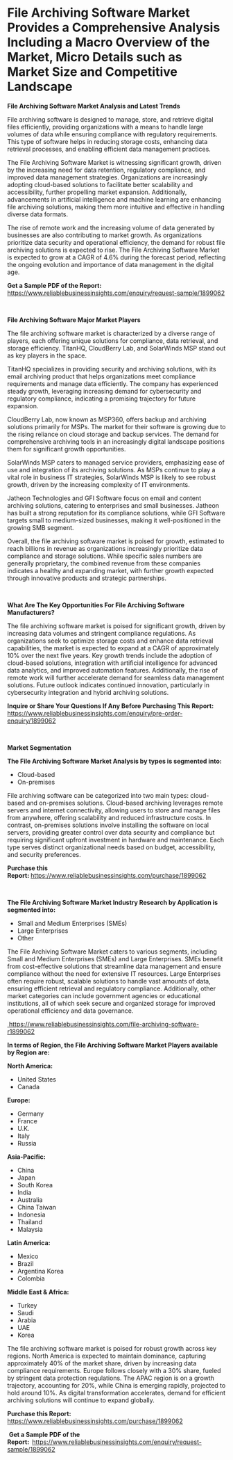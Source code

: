 <p><h1>File Archiving Software Market Provides a Comprehensive Analysis Including a Macro Overview of the Market, Micro Details such as Market Size and Competitive Landscape</h1></p><p><strong>File Archiving Software Market Analysis and Latest Trends</strong></p>
<p><p>File archiving software is designed to manage, store, and retrieve digital files efficiently, providing organizations with a means to handle large volumes of data while ensuring compliance with regulatory requirements. This type of software helps in reducing storage costs, enhancing data retrieval processes, and enabling efficient data management practices. </p><p>The File Archiving Software Market is witnessing significant growth, driven by the increasing need for data retention, regulatory compliance, and improved data management strategies. Organizations are increasingly adopting cloud-based solutions to facilitate better scalability and accessibility, further propelling market expansion. Additionally, advancements in artificial intelligence and machine learning are enhancing file archiving solutions, making them more intuitive and effective in handling diverse data formats.</p><p>The rise of remote work and the increasing volume of data generated by businesses are also contributing to market growth. As organizations prioritize data security and operational efficiency, the demand for robust file archiving solutions is expected to rise. The File Archiving Software Market is expected to grow at a CAGR of 4.6% during the forecast period, reflecting the ongoing evolution and importance of data management in the digital age.</p></p>
<p><strong>Get a Sample PDF of the Report:&nbsp;</strong> <a href="https://www.reliablebusinessinsights.com/enquiry/request-sample/1899062?utm_campaign=2782&utm_medium=2&utm_source=Github&utm_content=ia&utm_term=19042025&utm_id=file-archiving-software">https://www.reliablebusinessinsights.com/enquiry/request-sample/1899062</a></p>
<p>&nbsp;</p>
<p><strong>File Archiving Software Major Market Players</strong></p>
<p><p>The file archiving software market is characterized by a diverse range of players, each offering unique solutions for compliance, data retrieval, and storage efficiency. TitanHQ, CloudBerry Lab, and SolarWinds MSP stand out as key players in the space. </p><p>TitanHQ specializes in providing security and archiving solutions, with its email archiving product that helps organizations meet compliance requirements and manage data efficiently. The company has experienced steady growth, leveraging increasing demand for cybersecurity and regulatory compliance, indicating a promising trajectory for future expansion.</p><p>CloudBerry Lab, now known as MSP360, offers backup and archiving solutions primarily for MSPs. The market for their software is growing due to the rising reliance on cloud storage and backup services. The demand for comprehensive archiving tools in an increasingly digital landscape positions them for significant growth opportunities.</p><p>SolarWinds MSP caters to managed service providers, emphasizing ease of use and integration of its archiving solutions. As MSPs continue to play a vital role in business IT strategies, SolarWinds MSP is likely to see robust growth, driven by the increasing complexity of IT environments.</p><p>Jatheon Technologies and GFI Software focus on email and content archiving solutions, catering to enterprises and small businesses. Jatheon has built a strong reputation for its compliance solutions, while GFI Software targets small to medium-sized businesses, making it well-positioned in the growing SMB segment.</p><p>Overall, the file archiving software market is poised for growth, estimated to reach billions in revenue as organizations increasingly prioritize data compliance and storage solutions. While specific sales numbers are generally proprietary, the combined revenue from these companies indicates a healthy and expanding market, with further growth expected through innovative products and strategic partnerships.</p></p>
<p>&nbsp;</p>
<p><strong>What Are The Key Opportunities For File Archiving Software Manufacturers?</strong></p>
<p><p>The file archiving software market is poised for significant growth, driven by increasing data volumes and stringent compliance regulations. As organizations seek to optimize storage costs and enhance data retrieval capabilities, the market is expected to expand at a CAGR of approximately 10% over the next five years. Key growth trends include the adoption of cloud-based solutions, integration with artificial intelligence for advanced data analytics, and improved automation features. Additionally, the rise of remote work will further accelerate demand for seamless data management solutions. Future outlook indicates continued innovation, particularly in cybersecurity integration and hybrid archiving solutions.</p></p>
<p><strong>Inquire or Share Your Questions If Any Before Purchasing This Report:</strong> <a href="https://www.reliablebusinessinsights.com/enquiry/pre-order-enquiry/1899062?utm_campaign=2782&utm_medium=2&utm_source=Github&utm_content=ia&utm_term=19042025&utm_id=file-archiving-software">https://www.reliablebusinessinsights.com/enquiry/pre-order-enquiry/1899062</a></p>
<p>&nbsp;</p>
<p><strong>Market Segmentation</strong></p>
<p><strong>The File Archiving Software Market Analysis by types is segmented into:</strong></p>
<p><ul><li>Cloud-based</li><li>On-premises</li></ul></p>
<p><p>File archiving software can be categorized into two main types: cloud-based and on-premises solutions. Cloud-based archiving leverages remote servers and internet connectivity, allowing users to store and manage files from anywhere, offering scalability and reduced infrastructure costs. In contrast, on-premises solutions involve installing the software on local servers, providing greater control over data security and compliance but requiring significant upfront investment in hardware and maintenance. Each type serves distinct organizational needs based on budget, accessibility, and security preferences.</p></p>
<p><strong>Purchase this Report:&nbsp;</strong><a href="https://www.reliablebusinessinsights.com/purchase/1899062?utm_campaign=2782&utm_medium=2&utm_source=Github&utm_content=ia&utm_term=19042025&utm_id=file-archiving-software">https://www.reliablebusinessinsights.com/purchase/1899062</a></p>
<p>&nbsp;</p>
<p><strong>The File Archiving Software Market Industry Research by Application is segmented into:</strong></p>
<p><ul><li>Small and Medium Enterprises (SMEs)</li><li>Large Enterprises</li><li>Other</li></ul></p>
<p><p>The File Archiving Software Market caters to various segments, including Small and Medium Enterprises (SMEs) and Large Enterprises. SMEs benefit from cost-effective solutions that streamline data management and ensure compliance without the need for extensive IT resources. Large Enterprises often require robust, scalable solutions to handle vast amounts of data, ensuring efficient retrieval and regulatory compliance. Additionally, other market categories can include government agencies or educational institutions, all of which seek secure and organized storage for improved operational efficiency and data governance.</p></p>
<p><a href="https://www.reliablebusinessinsights.com/file-archiving-software-r1899062?utm_campaign=2782&utm_medium=2&utm_source=Github&utm_content=ia&utm_term=19042025&utm_id=file-archiving-software">&nbsp;https://www.reliablebusinessinsights.com/file-archiving-software-r1899062</a></p>
<p><strong>In terms of Region, the File Archiving Software Market Players available by Region are:</strong></p>
<p>
    <p> <strong> North America: </strong>
        <ul>
            <li>United States</li>
            <li>Canada</li>
        </ul>
        </p> 
    <p> <strong> Europe: </strong>
        <ul>
            <li>Germany</li>
            <li>France</li>
            <li>U.K.</li>
            <li>Italy</li>
            <li>Russia</li>
        </ul>
        </p> 
    <p> <strong> Asia-Pacific: </strong>
        <ul>
            <li>China</li>
            <li>Japan</li>
            <li>South Korea</li>
            <li>India</li>
            <li>Australia</li>
            <li>China Taiwan</li>
            <li>Indonesia</li>
            <li>Thailand</li>
            <li>Malaysia</li>
        </ul>
        </p> 
    <p> <strong> Latin America: </strong>
        <ul>
            <li>Mexico</li>
            <li>Brazil</li>
            <li>Argentina Korea</li>
            <li>Colombia</li>
        </ul>
        </p> 
    <p> <strong> Middle East & Africa: </strong>
        <ul>
            <li>Turkey</li>
            <li>Saudi</li>
            <li>Arabia</li>
            <li>UAE</li>
            <li>Korea</li>
        </ul>
    </p>
    </p>
<p><p>The file archiving software market is poised for robust growth across key regions. North America is expected to maintain dominance, capturing approximately 40% of the market share, driven by increasing data compliance requirements. Europe follows closely with a 30% share, fueled by stringent data protection regulations. The APAC region is on a growth trajectory, accounting for 20%, while China is emerging rapidly, projected to hold around 10%. As digital transformation accelerates, demand for efficient archiving solutions will continue to expand globally.</p></p>
<p><strong>Purchase this Report: </strong><a href="https://www.reliablebusinessinsights.com/purchase/1899062?utm_campaign=2782&utm_medium=2&utm_source=Github&utm_content=ia&utm_term=19042025&utm_id=file-archiving-software">https://www.reliablebusinessinsights.com/purchase/1899062</a></p>
<p>&nbsp;<strong>Get a Sample PDF of the Report:&nbsp;&nbsp;</strong><a href="https://www.reliablebusinessinsights.com/enquiry/request-sample/1899062?utm_campaign=2782&utm_medium=2&utm_source=Github&utm_content=ia&utm_term=19042025&utm_id=file-archiving-software">https://www.reliablebusinessinsights.com/enquiry/request-sample/1899062</a></p>
<p><strong></strong></p>
<p><p></p><p></p><p></p></p>